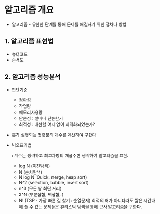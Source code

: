 # 알고리즘 개요

- 알고리즘 - 유한한 단계를 통해 문제를 해결하기 위한 절차나 방법



## 1. 알고리즘 표현법
   - 슈더코드
   - 순서도



## 2. 알고리즘 성능분석
   - 판단기준
     - 정확성
     - 작업량
     - 메모리사용량
     - 단순성 : 얼마나 단순한가
     - 최적성 : 개선할 여지 없이 최적화되었는가?
- 흔히 실행되는 명령문의 개수를 계산하여 구한다.
- 빅오표기법

   : 계수는 생략하고 최고차항의 제곱수만 생각하여 알고리즘을 표현.

   - log N (이진탐색)
   - N (순차탐색)
   - N log N (Quick, merge, heap sort)
   - N^2 (selection, bubble, insert sort)
   - n^3 (모든 쌍 최단 거리)
   - 2^N (부분집합, 멱집합, )
   - N! (TSP - 가장 빠른 길 찾기 : 순열문제)
     최적의 해가 아니더라도 짧은 시간내에 풀 수 없는 문제들은 휴리스틱 탐색을 통해 근사 알고리즘을 구한다.
